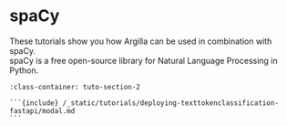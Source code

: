 #  spaCy

These tutorials show you how Argilla can be used in combination with spaCy. \
spaCy is a free open-source library for Natural Language Processing in Python.

````{grid} 1 1 2 2
:class-container: tuto-section-2

```{include} /_static/tutorials/deploying-texttokenclassification-fastapi/modal.md
```
````
